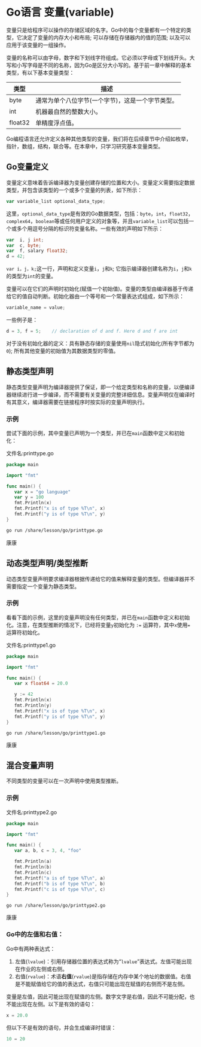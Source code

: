 # Go语言 变量(variable)

变量只是给程序可以操作的存储区域的名字。Go中的每个变量都有一个特定的类型，它决定了变量的内存大小和布局; 可以存储在存储器内的值的范围; 以及可以应用于该变量的一组操作。

变量的名称可以由字母，数字和下划线字符组成。它必须以字母或下划线开头。大写和小写字母是不同的名称，因为Go是区分大小写的。基于前一章中解释的基本类型，有以下基本变量类型：

| 类型    | 描述                                             |
| ------- | ------------------------------------------------ |
| byte    | 通常为单个八位字节(一个字节)，这是一个字节类型。 |
| int     | 机器最自然的整数大小。                           |
| float32 | 单精度浮点值。                                   |

Go编程语言还允许定义各种其他类型的变量，我们将在后续章节中介绍如枚举，指针，数组，结构，联合等。在本章中，只学习研究基本变量类型。

## Go变量定义


变量定义意味着告诉编译器为变量创建存储的位置和大小。变量定义需要指定数据类型，并包含该类型的一个或多个变量的列表，如下所示：

```go
var variable_list optional_data_type;
```

这里，`optional_data_type`是有效的Go数据类型，包括：`byte`，`int`，`float32`，`complex64`，`boolean`等或任何用户定义的对象等，并且`variable_list`可以包括一个或多个用逗号分隔的标识符变量名称。一些有效的声明如下所示：

```go
var  i, j int;
var  c, byte;
var  f, salary float32;
d = 42;
```

`var i，j，k;`这一行，声明和定义变量`i`，`j`和`k`; 它指示编译器创建名称为`i`，`j`和`k`的类型为`int`的变量。

变量可以在它们的声明时初始化(赋值一个初始值)。变量的类型由编译器基于传递给它的值自动判断。初始化器由一个等号和一个常量表达式组成，如下所示：

```go
variable_name = value;
```

一些例子是：

```go
d = 3, f = 5;    // declaration of d and f. Here d and f are int
```

对于没有初始化器的定义：具有静态存储的变量使用`nil`隐式初始化(所有字节都为`0`); 所有其他变量的初始值为其数据类型的零值。

## 静态类型声明

静态类型变量声明为编译器提供了保证，即一个给定类型和名称的变量，以便编译器继续进行进一步编译，而不需要有关变量的完整详细信息。变量声明仅在编译时有其意义，编译器需要在链接程序时按实际的变量声明执行。

### 示例

尝试下面的示例，其中变量已声明为一个类型，并已在`main`函数中定义和初始化：

文件名:printtype.go

```go
package main

import "fmt"

func main() {
   var x = "go language"
   var y = 100
   fmt.Println(x)
   fmt.Printf("x is of type %T\n", x)
   fmt.Printf("y is of type %T\n", y)
}
```

```bash
go run /share/lesson/go/printtype.go
```

康康

## 动态类型声明/类型推断

动态类型变量声明要求编译器根据传递给它的值来解释变量的类型。但编译器并不需要指定一个变量为静态类型。

### 示例

看看下面的示例，这里的变量声明没有任何类型，并已在`main`函数中定义和初始化。注意，在类型推断的情况下，已经将变量`y`初始化为 `:=` 运算符，其中`x`使用`=`运算符初始化。

文件名:printtype1.go

```go
package main

import "fmt"

func main() {
   var x float64 = 20.0

   y := 42 
   fmt.Println(x)
   fmt.Println(y)
   fmt.Printf("x is of type %T\n", x)
   fmt.Printf("y is of type %T\n", y)    
}
```

```shell
go run /share/lesson/go/printtype1.go
```

康康

## 混合变量声明

不同类型的变量可以在一次声明中使用类型推断。

### 示例

文件名:printtype2.go

```go
package main

import "fmt"

func main() {
   var a, b, c = 3, 4, "foo"  

   fmt.Println(a)
   fmt.Println(b)
   fmt.Println(c)
   fmt.Printf("a is of type %T\n", a)
   fmt.Printf("b is of type %T\n", b)
   fmt.Printf("c is of type %T\n", c)
}
```

```
go run /share/lesson/go/printtype2.go
```

康康

### Go中的左值和右值：

Go中有两种表达式：

1. 左值(`lvalue`)：引用存储器位置的表达式称为“`lvalue`”表达式。左值可能出现在作业的左侧或右侧。
2. 右值(`rvalue`)：术语**右值**(`rvalue`)是指存储在内存中某个地址的数据值。右值是不能赋值给它的值的表达式，右值只可能出现在赋值的右侧而不是左侧。

变量是左值，因此可能出现在赋值的左侧。数字文字是右值，因此不可能分配，也不能出现在左侧。以下是有效的语句：

```go
x = 20.0
```

但以下不是有效的语句，并会生成编译时错误：

```go
10 = 20
```